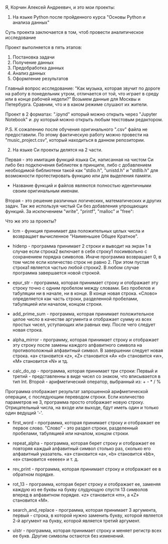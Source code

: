Я, Корчин Алексей Андреевич, и это мои проекты:

1. На языке Python после пройденного курса "Основы Python и анализа данных"

Суть проекта заключается в том, чтоб провести аналитическое исследование

Проект выполняется в пять этапов:
1) Постановка задачи
2) Получение данных
3) Предобработка данных
4) Анализ данных
5) Оформление результатов

Главный вопрос исследование: "Как музыка, которая звучит по дороге на работу в понедельник утром, отличается от той, что играет в среду или в конце рабочей недели?"
Возьмем данные для Москвы и Петербурга. Сравним, что и в каком режиме слушают их жители.

Проект в 2 форматах: ".ipynd" который можно открыть через "Jupyter Notebook" и .py который можно открыть любым текстовым редактором.

P.S. К сожалению после обучения оригинального ".csv" файла не предоставили. По этому фактическую работу можно провести на "music_project.csv", который находиться в данном репозитории.


2. На языке Си проекты делятся на 2 части.

Первая - это имитация функций языка Си, написанная на чистом Си либо без подключения библиотек в принципе, либо с добавлением необходимой библиотеки такой как "stdio.h", "unistd.h"  и "stdlib.h" для возможности протестировать функцию или для выделения памяти.

- Название функций и файлов являются полностью идентичными своим оригинальным именам.

Вторая - это решение различных логических, математических и других задач. Так же используя чистый Си без добавления упрощающих функций. За исключением "write", "printf", "malloc" и "free":

Что же это за проекты?

- lcm - функция принимает два положительных целых числа и возвращает вычисленное "Наименьшее Общее Кратное". 

- hidenp - программа принимает 2 строки и выводит на экран 1 в случае если строка2 включает в себя строку1 посимвольно с сохранением порядка символов. Иначе программа возвращает 0, в том числе если количество строк не равно 2. При этом пустая строка1 является частью любой строки2. В любом случае программа завершается новой строкой.

- epur_str - программа, которая принимает строку и отображает эту строку точно с одним
пробелом между словами. Без пробелов и табуляции ни в начале, ни в конце. В конце новая строка. «Слово» определяется как часть строки, разделенной пробелами, табуляцией или началом, концом строки.

- add_prime_sum - программа, которая принимает положительное целое число в качестве аргумента и oтображает сумму из всех простых чисел, уступающих или равных ему. После чего следует новая строка.

- alpha_mirror -  программу, которая принимает строку и отображает эту строку после замены каждого алфавитного символа на противоположный алфавитный символ. В завершении следует новая строка.
«a» становится «z», «Z» становится «A»
«d» становится «w», «M» становится «N» и тд.

- calc_do_op - программа, которая принимает три строки:
Первый и третий - представленны в виде чисел со знаком, что вписывается в тип Int.
Второй - арифметический оператор, выбранный из: + - * / %

Программа отображает результат запрошенной арифметической операции, с последующим переводом строки. Если количество параметров не 3, программа просто отображает новую строку. Отрицательный числа, на входе или выходе, бдут иметь один и только один ведущий '-'.

- first_word - программа, которая принимает строку и отображает ее первое слово.
"Слово" - это раздел строки, разделенный пробелами, табуляцией или началом, концом строки.

- repeat_alpha - программа, которая берет строку и отображает ее повторяя каждый алфавитный символ столько раз, сколько его алфавитный указатель.
«a» становится «a», «b» становится «bb», «e» становится «eeeee» и т. д.

- rev_print - программа, которая принимает строку и отображает ее в обратном порядке.

- rot_13 - программа, которая берет строку и отображает ее, заменяя каждую из ее буквы на букву слудующую спустя 13 символов вперед в алфавитном порядке.
«z» становится «m», а «Z» становится «M».

- search_and_replace - программа, которая принимает 3 аргумента, первый - строка, в которой нужно заменить букву, которой является 2-й аргумент на букву, которой является третий аргумент.

- ulstr - программа, которая принимает строку и меняет регистр всех ее букв. Другие символы остаются без изменений.
